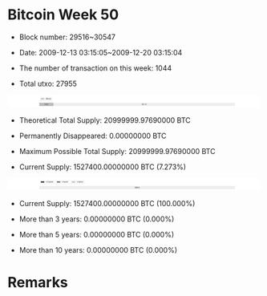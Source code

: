 # Bitcoin Week 50

- Block number: 29516~30547

- Date: 2009-12-13 03:15:05~2009-12-20 03:15:04

- The number of transaction on this week: 1044

- Total utxo: 27955

![](../images/mined_week50.png)

- Theoretical Total Supply: 20999999.97690000 BTC

- Permanently Disappeared: 0.00000000 BTC

- Maximum Possible Total Supply: 20999999.97690000 BTC

- Current Supply: 1527400.00000000 BTC (7.273%)

![](../images/year_week50.png)


- Current Supply: 1527400.00000000 BTC (100.000%)

- More than 3 years: 0.00000000 BTC (0.000%)

- More than 5 years: 0.00000000 BTC (0.000%)

- More than 10 years: 0.00000000 BTC (0.000%)

# Remarks

